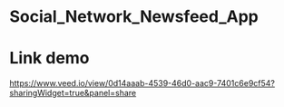 # Social_Network_Newsfeed_App
# Link demo
https://www.veed.io/view/0d14aaab-4539-46d0-aac9-7401c6e9cf54?sharingWidget=true&panel=share
